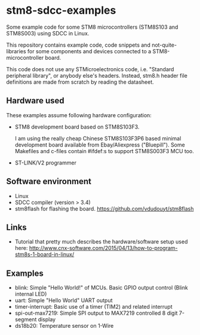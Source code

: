# stm8-sdcc-examples
Some example code for some STM8 microcontrollers (STM8S103 and STM8S003) using SDCC in Linux.

This repository contains example code, code snippets and not-quite-libraries
for some components and devices connected to a STM8-microcontroller board.

This code does not use any STMicroelectronics code, i.e. "Standard peripheral library",
or anybody else's headers.
Instead, stm8.h header file definitions are made from scratch by reading the datasheet.

## Hardware used
These examples assume following hardware configuration:
- STM8 development board based on STM8S103F3.

  I am using the really cheap Chinese STM8S103F3P6 based minimal development
  board available from Ebay/Aliexpress ("Bluepill").
  Some Makefiles and c-files contain \#ifdef:s to support STM8S003F3 MCU too.
- ST-LINK/V2 programmer

## Software environment
- Linux
- SDCC compiler (version > 3.4)
- stm8flash for flashing the board. https://github.com/vdudouyt/stm8flash

## Links
- Tutorial that pretty much describes the hardware/software setup used here:
http://www.cnx-software.com/2015/04/13/how-to-program-stm8s-1-board-in-linux/

## Examples
- blink: Simple "Hello World!" of MCUs. Basic GPIO output control (Blink internal LED)
- uart: Simple "Hello World" UART output
- timer-interrupt: Basic use of a timer (TIM2) and related interrupt
- spi-out-max7219: Simple SPI output to MAX7219 controlled 8 digit 7-segment display
- ds18b20: Temperature sensor on 1-Wire
